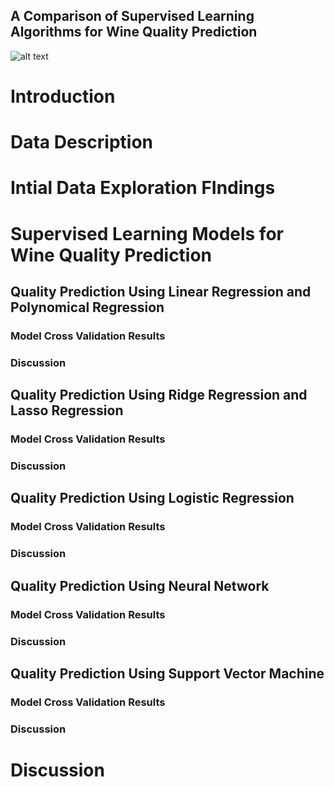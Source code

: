 ## A Comparison of Supervised Learning Algorithms for Wine Quality Prediction
![alt text](https://www.nvtt.net/wp-content/uploads/2018/10/wine-tasting.jpg "Logo Title Text 1")

# Introduction


# Data Description 

# Intial Data Exploration FIndings


# Supervised Learning Models for Wine Quality Prediction

## Quality Prediction Using Linear Regression and Polynomical Regression 

### Model Cross Validation Results

### Discussion 

## Quality Prediction Using Ridge Regression and Lasso Regression

### Model Cross Validation Results

### Discussion 

## Quality Prediction Using Logistic Regression

### Model Cross Validation Results

### Discussion 

## Quality Prediction Using Neural Network 

### Model Cross Validation Results

### Discussion 

## Quality Prediction Using Support Vector Machine

### Model Cross Validation Results

### Discussion 

# Discussion 
